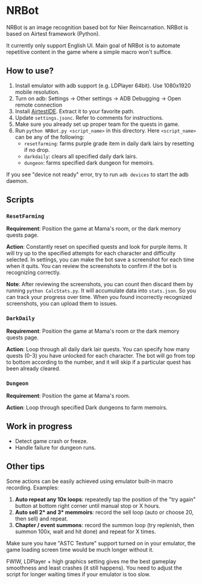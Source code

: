 # NRBot

NRBot is an image recognition based bot for Nier Reincarnation. NRBot is based on Airtest framework (Python).

It currently only support English UI. Main goal of NRBot is to automate repetitive content in the game where a simple macro won't suffice.

## How to use?

1. Install emulator with adb support (e.g. LDPlayer 64bit). Use 1080x1920 mobile resolution.
2. Turn on adb: Settings -> Other settings -> ADB Debugging -> Open remote connection
3. Install [AirtestIDE](https://airtest.netease.com/). Extract it to your favorite path.
4. Update `settings.jsonc`. Refer to comments for instructions.
5. Make sure you already set up proper team for the quests in game.
6. Run `python NRBot.py <script_name>` in this directory. Here `<script_name>` can be any of the following:
    - `resetfarming`: farms purple grade item in daily dark lairs by resetting if no drop.
    - `darkdaily`: clears all specified daily dark lairs.
    - `dungeon`: farms specified dark dungeon for memoirs.

If you see "device not ready" error, try to run `adb devices` to start the adb daemon.

## Scripts

### `ResetFarming`

**Requirement**: Position the game at Mama's room, or the dark memory quests page.

**Action**: Constantly reset on specified quests and look for purple items. It will try up to the specified attempts for each character and difficulty selected. In settings, you can make the bot save a screenshot for each time when it quits. You can review the screenshots to confirm if the bot is recognizing correctly.

**Note**: After reviewing the screenshots, you can count then discard them by running `python CalcStats.py`. It will accumulate data into `stats.json`. So you can track your progress over time. When you found incorrectly recognized screenshots, you can upload them to issues.

### `DarkDaily`

**Requirement**: Position the game at Mama's room or the dark memory quests page.

**Action**: Loop through all daily dark lair quests. You can specify how many quests (0-3) you have unlocked for each character. The bot will go from top to bottom according to the number, and it will skip if a particular quest has been already cleared.

### `Dungeon`

**Requirement**: Position the game at Mama's room.

**Action**: Loop through specified Dark dungeons to farm memoirs.

## Work in progress

- Detect game crash or freeze.
- Handle failure for dungeon runs.

## Other tips

Some actions can be easily achieved using emulator built-in macro recording. Examples:
1. **Auto repeat any 10x loops**: repeatedly tap the position of the "try again" button at bottom right corner until manual stop or X hours.
2. **Auto sell 2\* and 3\* memmoirs**: record the sell loop (auto or choose 20, then sell) and repeat.
3. **Chapter / event summons**: record the summon loop (try replenish, then summon 100x, wait and hit done) and repeat for X times.

Make sure you have "ASTC Texture" support turned on in your emulator, the game loading screen time would be much longer without it.

FWIW, LDPlayer + high graphics setting gives me the best gameplay smoothness and least crashes (it still happens). You need to adjust the script for longer waiting times if your emulator is too slow.
